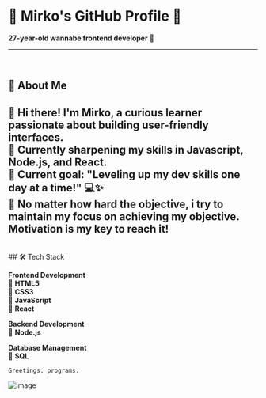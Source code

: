 # 🌟 Mirko's GitHub Profile 🌟  
**27-year-old wannabe frontend developer** 🚀  

---

</br>

## 📌 About Me  
👋 Hi there! I'm Mirko, a curious learner passionate about building user-friendly interfaces.  
🔧 Currently sharpening my skills in **Javascript**, **Node.js**, and **React**.  
🎯 Current goal: "Leveling up my dev skills one day at a time!" 💻✨
</br>
🧠 No matter how hard the objective, i try to maintain my focus on achieving my objective. Motivation is my key to reach it!
---
</br>
## 🛠️ Tech Stack  

**Frontend Development**  
🔹 **HTML5**  
🔹 **CSS3**  
🔹 **JavaScript**  
🔹 **React**  

**Backend Development**  
🔹 **Node.js**  

**Database Management**  
🔹 **SQL**  

` Greetings, programs. `

![image](https://github.com/user-attachments/assets/3db20db7-4573-4535-ace6-64d3d816e8e5)

